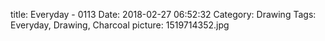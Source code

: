title: Everyday - 0113
Date: 2018-02-27 06:52:32
Category: Drawing
Tags: Everyday, Drawing, Charcoal
picture: 1519714352.jpg
